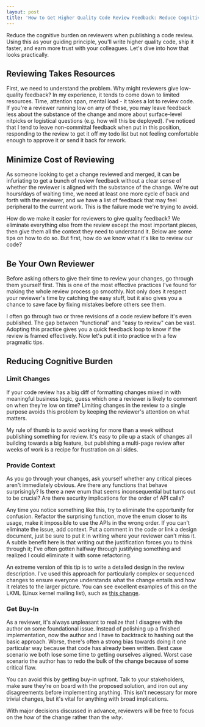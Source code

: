```yaml
---
layout: post
title: 'How to Get Higher Quality Code Review Feedback: Reduce Cognitive Burden'
---
```

Reduce the cognitive burden on reviewers when publishing a code review. Using this as your guiding principle, you'll write higher quality code, ship it faster, and earn more trust with your colleagues. Let's dive into how that looks practically.

<!--more-->

## Reviewing Takes Resources

First, we need to understand the problem. Why might reviewers give low-quality feedback? In my experience, it tends to come down to limited resources. Time, attention span, mental load - it takes a lot to review code. If you're a reviewer running low on any of these, you may leave feedback less about the substance of the change and more about surface-level nitpicks or logistical questions (e.g. how will this be deployed). I've noticed that I tend to leave non-committal feedback when put in this position, responding to the review to get it off my todo list but not feeling comfortable enough to approve it or send it back for rework.

## Minimize Cost of Reviewing

As someone looking to get a change reviewed and merged, it can be infuriating to get a bunch of review feedback without a clear sense of whether the reviewer is aligned with the substance of the change. We're out hours/days of waiting time, we need at least one more cycle of back and forth with the reviewer, and we have a list of feedback that may feel peripheral to the current work. This is the failure mode we're trying to avoid. 

How do we make it easier for reviewers to give quality feedback? We eliminate everything else from the review except the most important pieces, then give them all the context they need to understand it. Below are some tips on how to do so. But first, how do we know what it's like to review our code? 

## Be Your Own Reviewer

Before asking others to give their time to review your changes, go through them yourself first. This is one of the most effective practices I've found for making the whole review process go smoothly. Not only does it respect your reviewer's time by catching the easy stuff, but it also gives you a chance to save face by fixing mistakes before others see them. 

I often go through two or three revisions of a code review before it's even published. The gap between "functional" and "easy to review" can be vast. Adopting this practice gives you a quick feedback loop to know if the review is framed effectively. Now let's put it into practice with a few pragmatic tips.

## Reducing Cognitive Burden

### Limit Changes

If your code review has a big diff of formatting changes mixed in with meaningful business logic, guess which one a reviewer is likely to comment on when they're low on time? Limiting changes in the review to a single purpose avoids this problem by keeping the reviewer's attention on what matters.

My rule of thumb is to avoid working for more than a week without publishing something for review. It's easy to pile up a stack of changes all building towards a big feature, but publishing a multi-page review after weeks of work is a recipe for frustration on all sides.

### Provide Context

As you go through your changes, ask yourself whether any critical pieces aren't immediately obvious. Are there any functions that behave surprisingly? Is there a new enum that seems inconsequential but turns out to be crucial? Are there security implications for the order of API calls? 

Any time you notice something like this, try to eliminate the opportunity for confusion. Refactor the surprising function, move the enum closer to its usage, make it impossible to use the APIs in the wrong order. If you can't eliminate the issue, add context. Put a comment in the code or link a design document, just be sure to put it in writing where your reviewer can't miss it. A subtle benefit here is that writing out the justification forces you to think through it; I've often gotten halfway through justifying something and realized I could eliminate it with some refactoring.

An extreme version of this tip is to write a detailed design in the review description. I've used this approach for particularly complex or sequenced changes to ensure everyone understands what the change entails and how it relates to the larger picture. You can see excellent examples of this on the LKML (Linux kernel mailing list), such as [this change](https://lkml.org/lkml/2020/12/13/284).

### Get Buy-In

As a reviewer, it's always unpleasant to realize that I disagree with the author on some foundational issue. Instead of polishing up a finished implementation, now the author and I have to backtrack to hashing out the basic approach. Worse, there's often a strong bias towards doing it one particular way because that code has already been written. Best case scenario we both lose some time to getting ourselves aligned. Worst case scenario the author has to redo the bulk of the change because of some critical flaw.

You can avoid this by getting buy-in upfront. Talk to your stakeholders, make sure they're on board with the proposed solution, and iron out any disagreements before implementing anything. This isn't necessary for more trivial changes, but it's vital for anything with broad implications. 

With major decisions discussed in advance, reviewers will be free to focus on the _how_ of the change rather than the _why_.